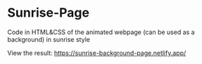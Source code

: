 # Sunrise-Page
Code in HTML&amp;CSS of the animated webpage (can be used as a background) in sunrise style

View the result: https://sunrise-background-page.netlify.app/
